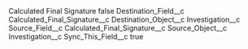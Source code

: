 <?xml version="1.0" encoding="UTF-8"?>
<CustomMetadata xmlns="http://soap.sforce.com/2006/04/metadata" xmlns:xsi="http://www.w3.org/2001/XMLSchema-instance" xmlns:xsd="http://www.w3.org/2001/XMLSchema">
    <label>Calculated Final Signature</label>
    <protected>false</protected>
    <values>
        <field>Destination_Field__c</field>
        <value xsi:type="xsd:string">Calculated_Final_Signature__c</value>
    </values>
    <values>
        <field>Destination_Object__c</field>
        <value xsi:type="xsd:string">Investigation__c</value>
    </values>
    <values>
        <field>Source_Field__c</field>
        <value xsi:type="xsd:string">Calculated_Final_Signature__c</value>
    </values>
    <values>
        <field>Source_Object__c</field>
        <value xsi:type="xsd:string">Investigation__c</value>
    </values>
    <values>
        <field>Sync_This_Field__c</field>
        <value xsi:type="xsd:boolean">true</value>
    </values>
</CustomMetadata>
